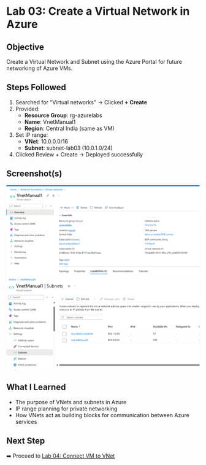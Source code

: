# Lab 03: Create a Virtual Network in Azure

## Objective
Create a Virtual Network and Subnet using the Azure Portal for future networking of Azure VMs.

## Steps Followed

1. Searched for "Virtual networks" → Clicked **+ Create**
2. Provided:
   - **Resource Group**: rg-azurelabs
   - **Name**: VnetManual1
   - **Region**: Central India (same as VM)
3. Set IP range:
   - **VNet**: 10.0.0.0/16
   - **Subnet**: subnet-lab03 (10.0.1.0/24)
4. Clicked Review + Create → Deployed successfully

## Screenshot(s)

![VNet Overview](./vnet-overview.png)
![Subnet Created](./subnet-created.png)

## What I Learned

- The purpose of VNets and subnets in Azure
- IP range planning for private networking
- How VNets act as building blocks for communication between Azure services

## Next Step

➡️ Proceed to [Lab 04: Connect VM to VNet](../04-VM-NIC-VNet/README.md)
